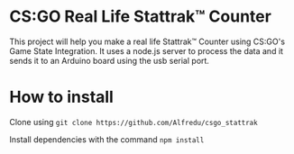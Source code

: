 # CS:GO Real Life Stattrak™ Counter

This project will help you make a real life Stattrak™ Counter using CS:GO's Game State Integration. It uses a node.js server to process the data and it sends it to an Arduino board using the usb serial port.

# How to install

Clone using `git clone https://github.com/Alfredu/csgo_stattrak`

Install dependencies with the command `npm install`
